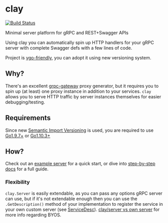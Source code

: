 # clay
[![Build Status](https://travis-ci.org/utrack/clay.svg?branch=master)](https://travis-ci.org/utrack/clay)

Minimal server platform for gRPC and REST+Swagger APIs

Using clay you can automatically spin up HTTP handlers for your gRPC server with
complete Swagger defs with a few lines of code.

Project is [vgo-friendly](https://research.swtch.com/vgo-tour), you can adopt it using new versioning system.

## Why?
There's an excellent [grpc-gateway](https://github.com/grpc-ecosystem/grpc-gateway) proxy generator,
but it requires you to spin up (at least) one proxy instance in addition to your services.
`clay` allows you to serve HTTP traffic by server instances themselves for easier debugging/testing.

## Requirements

Since new [Semantic Import Versioning](https://research.swtch.com/vgo-import) is used, you are required to
use [Go1.9.7+](https://golang.org/doc/devel/release.html#go1.9) or [Go1.10.3+](https://golang.org/doc/devel/release.html#go1.10)

## How?
Check out an [example server](https://github.com/utrack/clay/wiki/Build-and-run-an-example-SummatorService-using-clay-Server)
for a quick start, or dive into [step-by-step docs](https://github.com/utrack/clay/wiki/Creating-your-API-description)
for a full guide.

### Flexibility
`clay.Server` is easily extendable, as you can pass any options gRPC server can use,
but if it's not extendable enough then you can use the `.GetDescription()` method
of your implementation to register the service in your own custom server
(see [ServiceDesc](https://github.com/utrack/clay/blob/master/transport/handlers.go#L17)).
[clay/server vs own server](https://github.com/utrack/clay/wiki/clay.Server-vs-your-own-server) for more info
regarding BYOS.
